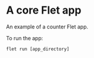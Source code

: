 # A core Flet app

An example of a counter Flet app.

To run the app:

```
flet run [app_directory]
```